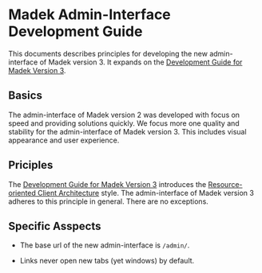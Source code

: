 Madek Admin-Interface Development Guide
=======================================

This documents describes principles for developing the new admin-interface of
Madek version 3. It expands on the [Development Guide for Madek Version 3][]. 


Basics
------

The admin-interface of Madek version 2 was developed with focus on speed and
providing solutions quickly. We focus more one quality and stability for the
admin-interface of Madek version 3. This includes visual appearance and user
experience. 


Priciples
---------

The [Development Guide for Madek Version 3][] introduces the [Resource-oriented
Client Architecture][] style. The admin-interface of Madek version 3 adheres to
this principle in general. There are no exceptions.



Specific Asspects 
-----------------

* The base url of the new admin-interface is `/admin/`. 
* Links never open new tabs (yet windows) by default. 


  [Development Guide for Madek Version 3]: ./madek_guide.md
  [Resource-oriented Client Architecture]: http://roca-style.org/

